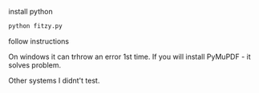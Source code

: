 install python

```bash
python fitzy.py
```

follow instructions

On windows it can trhrow an error 1st time. If you will install PyMuPDF - it solves problem.

Other systems I didnt't test. 
